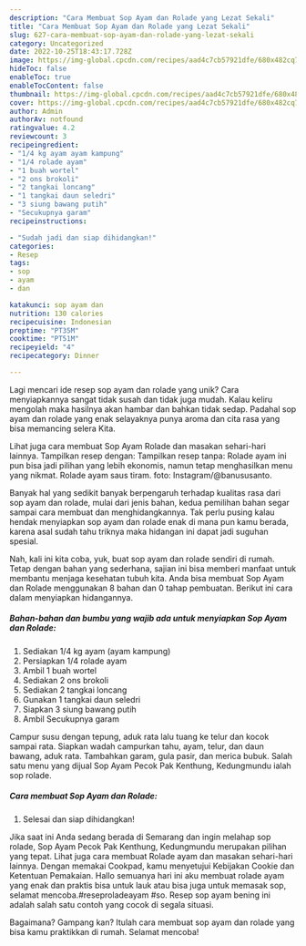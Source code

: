 ```yaml
---
description: "Cara Membuat Sop Ayam dan Rolade yang Lezat Sekali"
title: "Cara Membuat Sop Ayam dan Rolade yang Lezat Sekali"
slug: 627-cara-membuat-sop-ayam-dan-rolade-yang-lezat-sekali
category: Uncategorized
date: 2022-10-25T18:43:17.728Z
image: https://img-global.cpcdn.com/recipes/aad4c7cb57921dfe/680x482cq70/sop-ayam-dan-rolade-foto-resep-utama.jpg
hideToc: false
enableToc: true
enableTocContent: false
thumbnail: https://img-global.cpcdn.com/recipes/aad4c7cb57921dfe/680x482cq70/sop-ayam-dan-rolade-foto-resep-utama.jpg
cover: https://img-global.cpcdn.com/recipes/aad4c7cb57921dfe/680x482cq70/sop-ayam-dan-rolade-foto-resep-utama.jpg
author: Admin
authorAv: notfound
ratingvalue: 4.2
reviewcount: 3
recipeingredient:
- "1/4 kg ayam ayam kampung"
- "1/4 rolade ayam"
- "1 buah wortel"
- "2 ons brokoli"
- "2 tangkai loncang"
- "1 tangkai daun seledri"
- "3 siung bawang putih"
- "Secukupnya garam"
recipeinstructions:

- "Sudah jadi dan siap dihidangkan!"
categories:
- Resep
tags:
- sop
- ayam
- dan

katakunci: sop ayam dan 
nutrition: 130 calories
recipecuisine: Indonesian
preptime: "PT35M"
cooktime: "PT51M"
recipeyield: "4"
recipecategory: Dinner

---
```





Lagi mencari ide resep sop ayam dan rolade yang unik? Cara menyiapkannya sangat tidak susah dan tidak juga mudah. Kalau keliru mengolah maka hasilnya akan hambar dan bahkan tidak sedap. Padahal sop ayam dan rolade yang enak selayaknya punya aroma dan cita rasa yang bisa memancing selera Kita.





Lihat juga cara membuat Sop Ayam Rolade dan masakan sehari-hari lainnya. Tampilkan resep dengan: Tampilkan resep tanpa: Rolade ayam ini pun bisa jadi pilihan yang lebih ekonomis, namun tetap menghasilkan menu yang nikmat. Rolade ayam saus tiram. foto: Instagram/@banususanto.

Banyak hal yang sedikit banyak berpengaruh terhadap kualitas rasa dari sop ayam dan rolade, mulai dari jenis bahan, kedua pemilihan bahan segar sampai cara membuat dan menghidangkannya. Tak perlu pusing kalau hendak menyiapkan sop ayam dan rolade enak di mana pun kamu berada, karena asal sudah tahu triknya maka hidangan ini dapat jadi suguhan spesial.






Nah, kali ini kita coba, yuk, buat sop ayam dan rolade sendiri di rumah. Tetap dengan bahan yang sederhana, sajian ini bisa memberi manfaat untuk membantu menjaga kesehatan tubuh kita. Anda bisa membuat Sop Ayam dan Rolade menggunakan 8 bahan dan 0 tahap pembuatan. Berikut ini cara dalam menyiapkan hidangannya.

<!--inarticleads1-->

##### Bahan-bahan dan bumbu yang wajib ada untuk menyiapkan Sop Ayam dan Rolade:

1. Sediakan 1/4 kg ayam (ayam kampung)
1. Persiapkan 1/4 rolade ayam
1. Ambil 1 buah wortel
1. Sediakan 2 ons brokoli
1. Sediakan 2 tangkai loncang
1. Gunakan 1 tangkai daun seledri
1. Siapkan 3 siung bawang putih
1. Ambil Secukupnya garam


Campur susu dengan tepung, aduk rata lalu tuang ke telur dan kocok sampai rata. Siapkan wadah campurkan tahu, ayam, telur, dan daun bawang, aduk rata. Tambahkan garam, gula pasir, dan merica bubuk. Salah satu menu yang dijual Sop Ayam Pecok Pak Kenthung, Kedungmundu ialah sop rolade. 

<!--inarticleads2-->

##### Cara membuat Sop Ayam dan Rolade:


1. Selesai dan siap dihidangkan!

Jika saat ini Anda sedang berada di Semarang dan ingin melahap sop rolade, Sop Ayam Pecok Pak Kenthung, Kedungmundu merupakan pilihan yang tepat. Lihat juga cara membuat Rolade ayam dan masakan sehari-hari lainnya. Dengan memakai Cookpad, kamu menyetujui Kebijakan Cookie dan Ketentuan Pemakaian. Hallo semuanya hari ini aku membuat rolade ayam yang enak dan praktis bisa untuk lauk atau bisa juga untuk memasak sop, selamat mencoba.#reseproladeayam #so. Resep sop ayam bening ini adalah salah satu contoh yang cocok di segala situasi. 

Bagaimana? Gampang kan? Itulah cara membuat sop ayam dan rolade yang bisa kamu praktikkan di rumah. Selamat mencoba!
